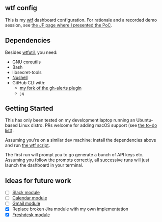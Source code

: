 ## wtf config

This is my [wtf](https://wtfutil.com/) dashboard configuration. For
rationale and a recorded demo session, see [the JF page where I presented the
PoC](https://thermondo.atlassian.net/l/cp/BRMRT6BT).

## Dependencies

Besides [wtfutil](https://wtfutil.com/installation/), you need:

* GNU coreutils
* Bash
* libsecret-tools
* [Nushell](https://www.nushell.sh/)
* GitHub CLI with:
  * [my fork of the gh-alerts plugin](https://github.com/pcrock-thmdo/gh-alerts/)
  * `jq`

## Getting Started

This has only been tested on my development laptop running an Ubuntu-based Linux distro.
PRs welcome for adding macOS support (see [the to-do list](#ideas-for-future-work)).

Assuming you're on a similar dev machine: install the dependencies above and run [the
wtf script](./wtf).

The first run will prompt you to go generate a bunch of API keys etc. Assuming you
follow the prompts correctly, all successive runs will just launch the dashboard in
your terminal.

## Ideas for future work

* [ ] [Slack module](https://api.slack.com/methods/search.messages)
* [ ] [Calendar module](https://wtfutil.com/modules/google/gcal/)
* [ ] [Gmail module](https://developers.google.com/gmail/api/guides/filtering)
* [x] Replace broken Jira module with my own implementation
* [x] [Freshdesk module](https://developers.freshdesk.com/api/#list_all_tickets)
